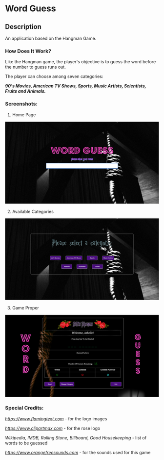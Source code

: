 # Word Guess

## Description

An application based on the Hangman Game.

### How Does It Work?

Like the Hangman game, the player's objective is to guess the word before the number to guess runs out.

The player can choose among seven categories: 

<b>_90's Movies, American TV Shows, Sports, Music Artists, Scientists, Fruits and Animals._</b>

### Screenshots:

1. Home Page

![Home Page](assets/images/homepage.png)

2. Available Categories

![Category](assets/images/category.png)

3. Game Proper

![Game Screen](assets/images/gamescreen.png)


### Special Credits:

_https://www.flamingtext.com_ - for the logo images

_https://www.clipartmax.com_ - for the rose logo

_Wikipedia, IMDB, Rolling Stone, Billboard, Good Housekeeping_ - list of words to be guessed

_https://www.orangefreesounds.com_ - for the sounds used for this game
